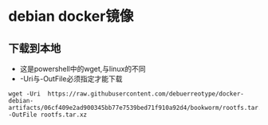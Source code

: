 # debian docker镜像

## 下载到本地
* 这是powershell中的wget,与linux的不同
* -Uri与-OutFile必须指定才能下载
```shell
wget -Uri  https://raw.githubusercontent.com/debuerreotype/docker-debian-artifacts/06cf409e2ad900345bb77e7539bed71f910a92d4/bookworm/rootfs.tar.xz -OutFile rootfs.tar.xz
```
